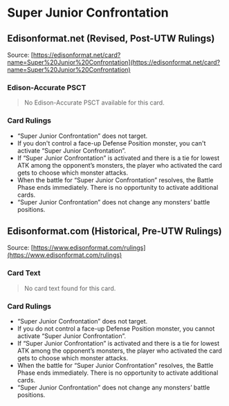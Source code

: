 # Super Junior Confrontation

## Edisonformat.net (Revised, Post-UTW Rulings)

Source: [https://edisonformat.net/card?name=Super%20Junior%20Confrontation](https://edisonformat.net/card?name=Super%20Junior%20Confrontation)

### Edison-Accurate PSCT

> No Edison-Accurate PSCT available for this card.

### Card Rulings

*   “Super Junior Confrontation” does not target.
*   If you don't control a face-up Defense Position monster, you can't activate “Super Junior Confrontation”.
*   If “Super Junior Confrontation” is activated and there is a tie for lowest ATK among the opponent’s monsters, the player who activated the card gets to choose which monster attacks.
*   When the battle for “Super Junior Confrontation” resolves, the Battle Phase ends immediately. There is no opportunity to activate additional cards.
*   “Super Junior Confrontation” does not change any monsters’ battle positions.


## Edisonformat.com (Historical, Pre-UTW Rulings)

Source: [https://www.edisonformat.com/rulings](https://www.edisonformat.com/rulings)

### Card Text

> No card text found for this card.

### Card Rulings

*   “Super Junior Confrontation” does not target.
*   If you do not control a face-up Defense Position monster, you cannot activate “Super Junior Confrontation”.
*   If “Super Junior Confrontation” is activated and there is a tie for lowest ATK among the opponent’s monsters, the player who activated the card gets to choose which monster attacks.
*   When the battle for “Super Junior Confrontation” resolves, the Battle Phase ends immediately. There is no opportunity to activate additional cards.
*   “Super Junior Confrontation” does not change any monsters’ battle positions.


